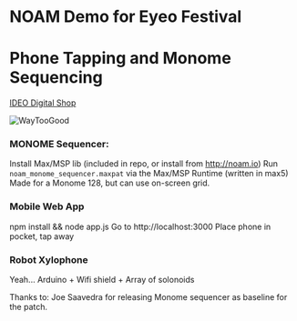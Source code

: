 # NOAM Demo for Eyeo Festival
# Phone Tapping and Monome Sequencing

[IDEO Digital Shop](http://ideo.com/expertise/digital-shop)

![WayTooGood](https://raw.githubusercontent.com/readywater/monoam/master/diagram.jpg)

### MONOME Sequencer:
Install Max/MSP lib (included in repo, or install from http://noam.io)
Run `noam_monome_sequencer.maxpat` via the Max/MSP Runtime (written in max5)
Made for a Monome 128, but can use on-screen grid.

### Mobile Web App
npm install && node app.js
Go to http://localhost:3000
Place phone in pocket, tap away

### Robot Xylophone
Yeah...
Arduino + Wifi shield + Array of solonoids

Thanks to:
Joe Saavedra for releasing Monome sequencer as baseline for the patch.
